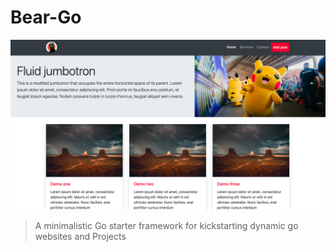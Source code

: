 # Bear-Go

![v.1.0 Screenshot](https://github.com/jim-nnamdi/Bear-Go/blob/metro/public/images/beargo.png)

> A minimalistic Go starter framework for kickstarting dynamic go websites and Projects